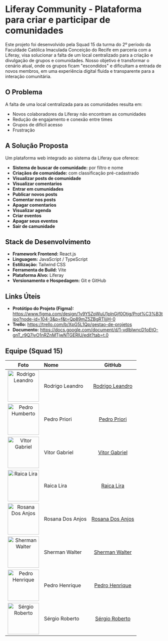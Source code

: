 # Liferay Community - Plataforma para criar e participar de comunidades

Este projeto foi desenvolvido pela Squad 15 da turma do 2º período da Faculdade Católica Imaculada Conceição do Recife em parceria com a Liferay, visa solucionar a falta de um local centralizado para a criação e divulgação de grupos e comunidades. Nosso objetivo é transformar o cenário atual, onde os grupos ficam "escondidos" e dificultam a entrada de novos membros, em uma experiência digital fluida e transparente para a interação comunitária.

## O Problema

A falta de uma local centralizada para as comunidades resulta em:
* Novos colaboradores da Liferay não encontram as comunidades
* Redução de engajamento e conexão entre times
* Grupos de difícil acesso
* Frustração

## A Solução Proposta

Um plataforma web integrado ao sistema da Liferay que oferece:
* **Sistema de buscar de comunidade:** por filtro e nome
* **Criaçãos de comunidade:** com classificação pré-cadastrado
* **Visualizar posts de comunidade**
* **Visualizar comentarios**
* **Entrar em cumunidades**
* **Publicar novos posts**
* **Comentar nos posts**
* **Apagar comentarios**
* **Visualizar agenda**
* **Criar eventos**
* **Apagar seus eventos**
* **Sair de camunidade**

## Stack de Desenvolvimento

* **Framework Frontend:** React.js
* **Linguagem:** JavaScript / TypeScript
* **Estilização:** Tailwind CSS
* **Ferramenta de Build:** Vite
* **Plataforma Alvo:** Liferay 
* **Versionamento e Hospedagem:** Git e GitHub

## Links Úteis

* **Protótipo do Projeto (Figma):**  https://www.figma.com/design/1y9Y5ZpWuU1plnGjf0Otjg/Prot%C3%B3tipo?node-id=104-3&p=f&t=Qp89mZ5ZBgRTIjjH-0
* **Trello:** https://trello.com/b/XpG5L1Qp/gestao-de-projetos
* **Documento:** https://docs.google.com/document/d/1-vdlblwncD1oEtO-gnT_r9Q7iyO1nRZnMTjwNTGERlU/edit?tab=t.0


## Equipe (Squad 15)
  
| Foto                                                                 | Nome                                           | GitHub                                                       |
| :------------------------------------------------------------------: | :--------------------------------------------- | :-----------------------------------------------------------: |
| <img src="https://avatars.githubusercontent.com/u/116917401?v=4" width="100" alt="Rodrigo Leandro"/> | Rodrigo Leandro |[Rodrigo Leandro](https://github.com/rhodrigo081)|
| <img src="https://avatars.githubusercontent.com/u/103284094?v=4"  width="100" alt="Pedro Humberto"/> | Pedro Priori |[Pedro Priori](https://github.com/Pedro-Priori )|
| <img src="https://avatars.githubusercontent.com/u/149793782?v=4"  width="100" alt="VItor Gabriel"/> | Vitor Gabriel |[Vitor Gabriel](https://github.com/VictorGabriel-00)|
| <img src="https://avatars.githubusercontent.com/u/200514974?v=4"  width="100" alt="Raica Lira"/> | Raica Lira |[Raica Lira](https://github.com/Raicalira)|
| <img src="https://avatars.githubusercontent.com/u/209120849?v=4"  width="100" alt="Rosana Dos Anjos"/> | Rosana Dos Anjos  | [Rosana Dos Anjos](https://github.com/Rosana6574)|
| <img src="https://avatars.githubusercontent.com/u/79179241?v=4"  width="100" alt="Sherman Walter"/> | Sherman Walter | [Sherman Walter](https://github.com/thewalterdev)|
| <img src="https://avatars.githubusercontent.com/u/215091497?v=4"  width="100" alt="Pedro Henrique"/> | Pedro Henrique  | [Pedro Henrique](https://github.com/Pedrolu9889)|
| <img src="https://avatars.githubusercontent.com/u/187580183?v=4"  width="100" alt="Sérgio Roberto"/> | Sérgio Roberto  | [Sérgio Roberto](https://github.com/SergioRoberto-DEV)|

